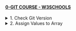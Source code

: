 #### [0-GIT COURSE - W3SCHOOLS](/courses/basics/0.md)

<details>
  <summary>1. Check Git Version</summary>

```bs
git --version

#git version 2.30.2.windows.1
```

# #END</details>

<details>
  <summary>2. Assign Values to Array</summary>

```bs

```

```bs

```

```bs

```

```bs

```

```bs

```

# #END</details>
